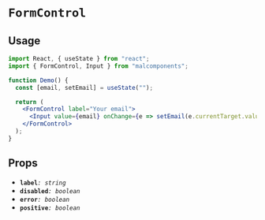 # `FormControl`

## Usage

```jsx
import React, { useState } from "react";
import { FormControl, Input } from "malcomponents";

function Demo() {
  const [email, setEmail] = useState("");

  return (
    <FormControl label="Your email">
      <Input value={email} onChange={e => setEmail(e.currentTarget.value)} />
    </FormControl>
  );
}
```

## Props

- **`label`**_`: string`_
- **`disabled`**_`: boolean`_
- **`error`**_`: boolean`_
- **`positive`**_`: boolean`_
